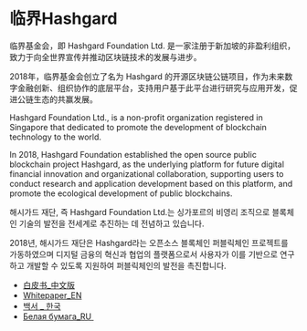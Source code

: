 # 临界Hashgard

临界基金会，即 Hashgard Foundation Ltd. 是一家注册于新加坡的非盈利组织，致力于向全世界宣传并推动区块链技术的发展与进步。

2018年，临界基金会创立了名为 Hashgard 的开源区块链公链项目，作为未来数字金融创新、组织协作的底层平台，支持用户基于此平台进行研究与应用开发，促进公链生态的共赢发展。

Hashgard Foundation Ltd., is a non-profit organization registered in Singapore that dedicated to promote the development of blockchain technology to the world.

In 2018, Hashgard Foundation established the open source public blockchain project Hashgard, as the underlying platform for future digital financial innovation and organizational collaboration, supporting users to conduct research and application development based on this platform, and promote the ecological development of public blockchains.

해시가드 재단, 즉  Hashgard Foundation Ltd.는 싱가포르의 비영리 조직으로 블록체인 기술의 발전을 전세계로 추진하는 데 전념하고 있습니다.

2018년, 해시가드 재단은 Hashgard라는 오픈소스 블록체인 퍼블릭체인 프로젝트를 가동하였으며 디지털 금융의 혁신과 협업의 플랫폼으로서  사용자가 이를 기반으로 연구하고 개발할 수 있도록 지원하여 퍼블릭체인의 발전을 촉진합니다.

- [白皮书_中文版](whitepaper_CN.md)
- [Whitepaper_EN](whitepaper.md)
- [백서 _ 한국](whitepaper_KR.md)
- [Белая бумага_RU ](whitepaper_RU.md)
